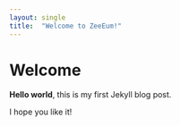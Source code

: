 ```yaml
---
layout: single
title:  "Welcome to ZeeEum!"
---
```


# Welcome

**Hello world**, this is my first Jekyll blog post.

I hope you like it!
